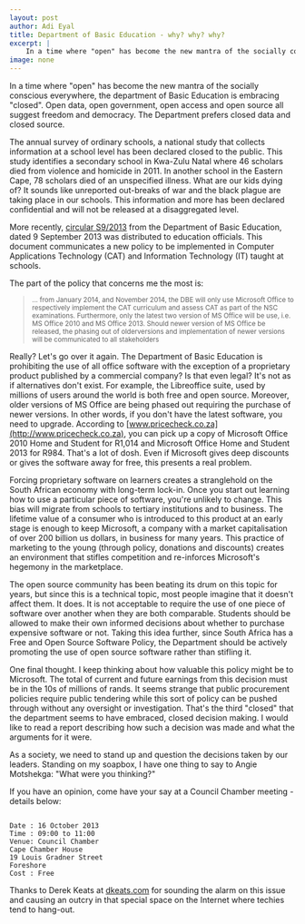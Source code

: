 ```yaml
---
layout: post
author: Adi Eyal
title: Department of Basic Education - why? why? why?
excerpt: |
    In a time where "open" has become the new mantra of the socially conscious everywhere, the department of Basic Education is embracing "closed". Open data, open government, open access and open source all suggest freedom and democracy. The Department prefers closed data and closed source.
image: none
---
```


In a time where "open" has become the new mantra of the socially conscious everywhere, the department of Basic Education is embracing "closed". Open data, open government, open access and open source all suggest freedom and democracy. The Department prefers closed data and closed source. 

The annual survey of ordinary schools, a national study that collects information at a school level has been declared closed to the public. This study identifies a secondary school in Kwa-Zulu Natal where 46 scholars died from violence and homicide in 2011. In another school in the Eastern Cape, 78 scholars died of an unspecified illness. What are our kids dying of? It sounds like unreported out-breaks of war and the black plague are taking place in our schools. This information and more has been declared confidential and will not be released at a disaggregated level. 

More recently, [circular S9/2013](http://dkeats.com/index.php?module=blog&action=viewsingle&postid=gen21Srv8Nme0_40332_1381256759&userid=7050120123) from the Department of Basic Education, dated 9 September 2013 was distributed to education officials. This document communicates a new policy to be implemented in Computer Applications Technology (CAT) and Information Technology (IT) taught at schools. 

The part of the policy that concerns me the most is: 

<blockquote>
<small>
... from January 2014, and November 2014, the DBE will only use Microsoft Office to respectively implement the CAT curriculum and assess CAT as part of the NSC examinations. Furthermore, only the latest two version of MS Office will be use, i.e. MS Office 2010 and MS Office 2013. Should newer version of MS Office be released, the phasing out of olderversions and implementation of newer versions will be communicated to all stakeholders
</small>
</blockquote>

Really? Let's go over it again. The Department of Basic Education is prohibiting the use of all office software with the exception of a proprietary product published by a commercial company? Is that even legal? It's not as if alternatives don't exist. For example, the Libreoffice suite, used by millions of users around the world is both free and open source.  Moreover, older versions of MS Office are being phased out requiring the purchase of newer versions. In other words, if you don't have the latest software, you need to upgrade. According to [www.pricecheck.co.za](http://www.pricecheck.co.za), you can pick up a copy of Microsoft Office 2010 Home and Student for R1,014 and Microsoft Office Home and Student 2013 for R984. That's a lot of dosh. Even if Microsoft gives deep discounts or gives the software away for free, this presents a real problem. 

Forcing proprietary software on learners creates a stranglehold on the South African economy with long-term lock-in. Once you start out learning how to use a particular piece of software, you're unlikely to change. This bias will migrate from schools to tertiary institutions and to business. The lifetime value of a consumer who is introduced to this product at an early stage is enough to keep Microsoft, a company with a market capitalisation of over 200 billion us dollars, in business for many years. This practice of marketing to the young (through policy, donations and discounts) creates an environment that stifles competition and re-inforces Microsoft's hegemony in the marketplace.

The open source community has been beating its drum on this topic for years, but since this is a technical topic, most people imagine that it doesn't affect them. It does. It is not acceptable to require the use of one piece of software over another when they are both comparable. Students should be allowed to make their own informed decisions about whether to purchase expensive software or not. Taking this idea further, since South Africa has a Free and Open Source Software Policy, the Department should be actively promoting the use of open source software rather than stifling it.

One final thought. I keep thinking about how valuable this policy might be to Microsoft. The total of current and future earnings from this decision must be in the 10s of millions of rands. It seems strange that public procurement policies require public tendering while this sort of policy can be pushed through without any oversight or investigation. That's the third "closed" that the department seems to have embraced, closed decision making. I would like to read a report describing how such a decision was made and what the arguments for it were. 

As a society, we need to stand up and question the decisions taken by our leaders. Standing on my soapbox, I have one thing to say to Angie Motshekga: "What were you thinking?"

If you have an opinion, come have your say at a Council Chamber meeting - details below:

<pre><code>
Date : 16 October 2013
Time : 09:00 to 11:00
Venue: Council Chamber
Cape Chamber House
19 Louis Gradner Street
Foreshore
Cost : Free
</code></pre>

Thanks to Derek Keats at [dkeats.com](http://www.dkeats.com) for sounding the alarm on this issue and causing an outcry in that special space on the Internet where techies tend to hang-out.

